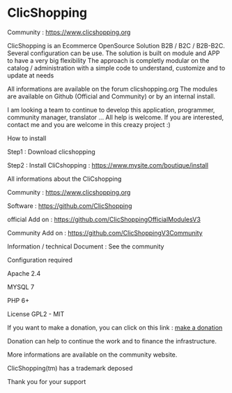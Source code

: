 # ClicShopping

 Community : https://www.clicshopping.org

 ClicShopping is an Ecommerce OpenSource Solution B2B / B2C / B2B-B2C. Several configuration can be use.
 The solution is built on module and APP to have a very big flexibility
 The approach is completly modular on the catalog / administration with a simple code to understand, customize and to update at needs

 All informations are available on the forum clicshopping.org
 The modules are available on Github (Official and Community) or by an internal install.


 I am looking a team to continue to develop this application, programmer, community manager, translator ... All help is welcome.
 If you are interested, contact me and you are welcome in this creazy project :)

 How to install

 Step1 : Download clicshopping

 Step2 : Install CliCshopping : https://www.mysite.com/boutique/install


 All informations about the CliCshopping

 Community : https://www.clicshopping.org

 Software : https://github.com/ClicShopping

 official Add on : https://github.com/ClicShoppingOfficialModulesV3

 Community Add on : https://github.com/ClicShoppingV3Community

 Information / technical Document : See the community

 Configuration  required

 Apache 2.4

 MYSQL 7

 PHP 6+

 License GPL2 - MIT

 If you want to make a donation, you can click on this link : <a href="https://www.clicshopping.org/forum/clients/donations/">make a donation</a>

 Donation can help to continue the work and to finance the infrastructure.


 More informations are available on the community website.

 ClicShopping(tm) has a trademark deposed

 Thank you for your support